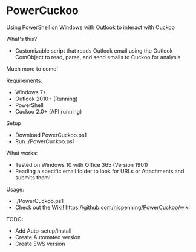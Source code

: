 # PowerCuckoo
Using PowerShell on Windows with Outlook to interact with Cuckoo

What's this?
- Customizable script that reads Outlook email using the Outlook ComObject to read, parse, and send emails to Cuckoo for analysis

Much more to come!

Requirements:
 - Windows 7+
 - Outlook 2010+ (Running)
 - PowerShell
 - Cuckoo 2.0+ (API running)

Setup
 - Download PowerCuckoo.ps1
 - Run ./PowerCuckoo.ps1

What works:
 - Tested on Windows 10 with Office 365 (Version 1901)
 - Reading a specific email folder to look for URLs or Attachments and submits them!

Usage:
 - ./PowerCuckoo.ps1
 - Check out the Wiki!
 https://github.com/nicpenning/PowerCuckoo/wiki
 
 TODO:
  - Add Auto-setup/install
  - Create Automated version
  - Create EWS version
